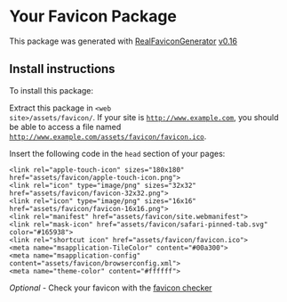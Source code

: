 # Your Favicon Package

This package was generated with [RealFaviconGenerator](https://realfavicongenerator.net/) [v0.16](https://realfavicongenerator.net/change_log#v0.16)

## Install instructions

To install this package:

Extract this package in <code>&lt;web site&gt;/assets/favicon/</code>. If your site is <code>http://www.example.com</code>, you should be able to access a file named <code>http://www.example.com/assets/favicon/favicon.ico</code>.

Insert the following code in the `head` section of your pages:

    <link rel="apple-touch-icon" sizes="180x180" href="assets/favicon/apple-touch-icon.png">
    <link rel="icon" type="image/png" sizes="32x32" href="assets/favicon/favicon-32x32.png">
    <link rel="icon" type="image/png" sizes="16x16" href="assets/favicon/favicon-16x16.png">
    <link rel="manifest" href="assets/favicon/site.webmanifest">
    <link rel="mask-icon" href="assets/favicon/safari-pinned-tab.svg" color="#165938">
    <link rel="shortcut icon" href="assets/favicon/favicon.ico">
    <meta name="msapplication-TileColor" content="#00a300">
    <meta name="msapplication-config" content="assets/favicon/browserconfig.xml">
    <meta name="theme-color" content="#ffffff">

*Optional* - Check your favicon with the [favicon checker](https://realfavicongenerator.net/favicon_checker)